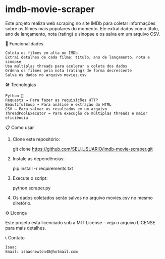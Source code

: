 # imdb-movie-scraper

Este projeto realiza web scraping no site IMDb para coletar informações sobre os filmes mais populares do momento. Ele extrai dados como título, ano de lançamento, nota (rating) e sinopse e os salva em um arquivo CSV.


🚀 Funcionalidades

    Coleta os filmes em alta no IMDb
    Extrai detalhes de cada filme: título, ano de lançamento, nota e sinopse
    Usa múltiplas threads para acelerar a coleta dos dados
    Ordena os filmes pela nota (rating) de forma decrescente
    Salva os dados no arquivo movies.csv


🛠️ Tecnologias

    Python 🐍
    Requests → Para fazer as requisições HTTP
    BeautifulSoup → Para análise e extração do HTML
    CSV → Para salvar os resultados em um arquivo
    ThreadPoolExecutor → Para execução de múltiplas threads e maior eficiência


📋 Como usar

1. Clone este repositório:

    git clone https://github.com/SEU_USUARIO/imdb-movie-scraper.git

2. Instale as dependências:

    pip install -r requirements.txt

3. Execute o script:
   
    python scraper.py

4. Os dados coletados serão salvos no arquivo movies.csv no mesmo diretório.
   


⚙️ Licença

Este projeto está licenciado sob a MIT License - veja o arquivo LICENSE para mais detalhes.


📞 Contato

    Isaac
    Email: isaacnewton48@hotmail.com

